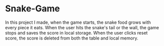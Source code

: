 # Snake-Game

In this project I made, when the game starts, the snake food grows with every piece it eats. When the user hits the snake's tail or the wall, the game stops and saves the score in local storage. When the user clicks reset score, the score is deleted from both the table and local memory.
